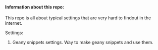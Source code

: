 #### Information about this repo:

This repo is all about typical settings that are very hard to findout in the internet.

Settings:
1. Geany snippets settings. Way to make geany snippets and use them.

